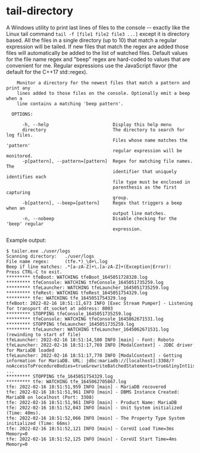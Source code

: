 # tail-directory

A Windows utility to print last lines of files to the console -- exactly like the Linux tail
command `tail -f [file1 file2 file3 ...]` except it is directory based.  All the files in
a single directory (up to 10) that match a regular expression will be tailed. If new files
that match the regex are added those files will automatically be added to the list of watched
files.  Default values for the file name regex and "beep" regex are hard-coded to values that
are convenient for me.  Regular expressions use the JavaScript flavor (the default for the 
C++17 std::regex).

```
    Monitor a directory for the newest files that match a pattern and print any
    lines added to those files on the console. Optionally emit a beep when a
    line contains a matching 'beep pattern'.

  OPTIONS:

      -h, --help                        Display this help menu
      directory                         The directory to search for log files.
                                        Files whose name matches the 'pattern'
                                        regular expression will be monitored.
      -p[pattern], --pattern=[pattern]  Regex for matching file names. The
                                        identifier that uniquely identifies each
                                        file type must be enclosed in
                                        parenthesis as the first capturing
                                        group.
      -b[pattern], --beep=[pattern]     Regex that triggers a beep when an
                                        output line matches.
      -n, --nobeep                      Disable checking for the 'beep' regular
                                        expression.
```

Example output:
```
$ tailer.exe ./user/logs
Scanning directory:   ./user/logs
File name regex:      (tfe.*)_\d+\.log
Beep if line matches: .*[a-zA-Z]+\.[a-zA-Z]+(Exception|Error):
Press CTRL-C to exit.
********* tfeBoot: WATCHING tfeBoot_1645051728320.log
********* tfeConsole: WATCHING tfeConsole_1645051735259.log
********* tfeLauncher: WATCHING tfeLauncher_1645051735259.log
********* tfeRest: WATCHING tfeRest_1645051754329.log
********* tfe: WATCHING tfe_1645051754329.log
tfeBoot: 2022-02-16 18:51:11,673 INFO [Exec Stream Pumper] - Listening for transport dt_socket at address: 8003
********* STOPPING tfeConsole_1645051735259.log
********* tfeConsole: WATCHING tfeConsole_1645062671531.log
********* STOPPING tfeLauncher_1645051735259.log
********* tfeLauncher: WATCHING tfeLauncher_1645062671531.log (rewinding to start of file)
tfeLauncher: 2022-02-16 18:51:14,580 INFO [main] - Font: Roboto 
tfeLauncher: 2022-02-16 18:51:17,769 INFO [ModalContext] - JDBC driver for MariaDB loaded
tfeLauncher: 2022-02-16 18:51:17,770 INFO [ModalContext] - Getting information for MariaDB. URL: jdbc:mariadb://[localhost]:3308/?noAccessToProcedureBodies=true&rewriteBatchedStatements=true&tinyInt1isBit=false
... 
********* STOPPING tfe_1645051754329.log
********* tfe: WATCHING tfe_1645062705867.log
tfe: 2022-02-16 18:51:51,959 INFO [main] - MariaDB recovered
tfe: 2022-02-16 18:51:51,961 INFO [main] - DBMS Instance Created: MariaDB on localhost (Port: 3308)
tfe: 2022-02-16 18:51:51,961 INFO [main] - Product Name: MariaDB
tfe: 2022-02-16 18:51:52,043 INFO [main] - Unit System initialized (Time: 40ms).
tfe: 2022-02-16 18:51:52,066 INFO [main] - The Property Type System initialized (Time: 66ms)
tfe: 2022-02-16 18:51:52,121 INFO [main] - CoreUI Load Time=3ms Memory=0
tfe: 2022-02-16 18:51:52,125 INFO [main] - CoreUI Start Time=4ms Memory=0
```